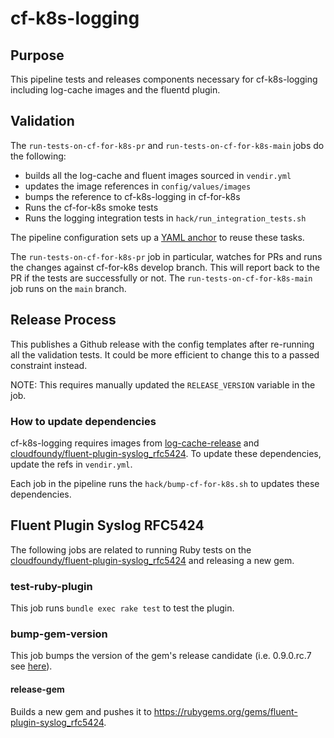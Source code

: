 # cf-k8s-logging

## Purpose
This pipeline tests and releases components necessary for cf-k8s-logging including log-cache images and the fluentd plugin.

## Validation
The `run-tests-on-cf-for-k8s-pr` and `run-tests-on-cf-for-k8s-main` jobs do the following:
- builds all the log-cache and fluent images sourced in `vendir.yml`
- updates the image references in `config/values/images`
- bumps the reference to cf-k8s-logging in cf-for-k8s
- Runs the cf-for-k8s smoke tests
- Runs the logging integration tests in `hack/run_integration_tests.sh`

The pipeline configuration sets up a [YAML anchor](https://blog.betomorrow.com/yaml-tips-and-tricks-for-concourse-ci-35a3b577a239) to reuse these tasks.

The `run-tests-on-cf-for-k8s-pr` job in particular, watches for PRs and runs the changes against cf-for-k8s develop
branch. This will report back to the PR if the tests are successfully or not. The `run-tests-on-cf-for-k8s-main` job runs on the `main` branch.

## Release Process
This publishes a Github release with the config templates after re-running all the validation tests. It could be more efficient to change this to a passed constraint instead.

NOTE: This requires manually updated the `RELEASE_VERSION` variable in the job.

### How to update dependencies
cf-k8s-logging requires images from [log-cache-release](https://github.com/cloudfoundry/log-cache-release/) and [cloudfoundy/fluent-plugin-syslog_rfc5424](https://github.com/cloudfoundry/fluent-plugin-syslog_rfc5424). To update these dependencies, update the refs in `vendir.yml`.

Each job in the pipeline runs the `hack/bump-cf-for-k8s.sh` to updates these dependencies.

## Fluent Plugin Syslog RFC5424
The following jobs are related to running Ruby tests on the [cloudfoundy/fluent-plugin-syslog_rfc5424](https://github.com/cloudfoundry/fluent-plugin-syslog_rfc5424) and releasing a new gem.

### test-ruby-plugin
This job runs `bundle exec rake test` to test the plugin.

### bump-gem-version
This job bumps the version of the gem's release candidate (i.e. 0.9.0.rc.7 see
[here](https://github.com/cloudfoundry/fluent-plugin-syslog_rfc5424/blob/8cb9d0af9b8d835b957c91f7ff3755bb29848baf/lib/fluent-plugin-syslog_rfc5424/version.rb#L2)).

#### release-gem
Builds a new gem and pushes it to https://rubygems.org/gems/fluent-plugin-syslog_rfc5424.

